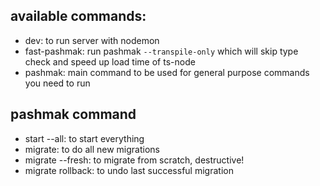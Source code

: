 ## available commands:

- dev: to run server with nodemon
- fast-pashmak: run pashmak `--transpile-only` which will skip type check and speed up load time of ts-node
- pashmak: main command to be used for general purpose commands you need to run

## pashmak command

- start --all: to start everything
- migrate: to do all new migrations
- migrate --fresh: to migrate from scratch, destructive!
- migrate rollback: to undo last successful migration
